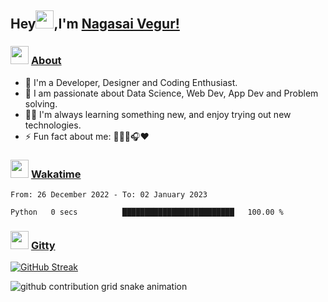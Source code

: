 ## Hey<img src="https://github.com/TheDudeThatCode/TheDudeThatCode/blob/master/Assets/Hi.gif" height="29px">,I'm [Nagasai Vegur!](https://nsvegur.me/)

### <img src="https://c.tenor.com/ftqs42Yna-oAAAAi/mochi-mochi-hello-white-mochi-mochi.gif" height="29px"> [About](https://nsvegur.me/)

- 🔭 I'm a Developer, Designer and Coding Enthusiast.
- 🎲 I am passionate about Data Science, Web Dev, App Dev and Problem solving. 
- 👨‍💻 I'm always learning something new, and enjoy trying out new technologies.
- ⚡ Fun fact about me: 👨🏻‍💻🎧♥️

### <img src="https://c.tenor.com/P5DB2iGAecsAAAAi/peach-cat.gif" height="29px"> [Wakatime](https://wakatime.com/@NSVegur)

<!--START_SECTION:waka-->

```text
From: 26 December 2022 - To: 02 January 2023

Python   0 secs          █████████████████████████   100.00 %
```

<!--END_SECTION:waka-->

### <img src="https://c.tenor.com/C4t3cTtNBagAAAAi/quero.gif" height="29px"> [Gitty](https://github.com/NSVEGUR?tab=repositories)

[![GitHub Streak](https://github-readme-streak-stats.herokuapp.com?user=NSVEGUR&theme=dark&hide_border=true&date_format=M%20j%5B%2C%20Y%5D&ring=57A6FF&fire=57A6FF&currStreakLabel=57A6FF&background=0F1017)]('https://github.com/NSVEGUR')

![github contribution grid snake animation](https://raw.githubusercontent.com/NSVEGUR/NSVEGUR/output/github-contribution-grid-snake.svg)

